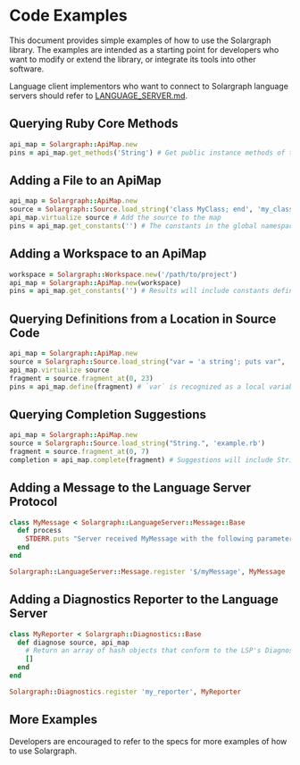 # Code Examples

This document provides simple examples of how to use the Solargraph library. The examples are intended as a starting point for developers who want to modify or extend the library, or integrate its tools into other software.

Language client implementors who want to connect to Solargraph language servers should refer to [LANGUAGE_SERVER.md](LANGUAGE_SERVER.md).

## Querying Ruby Core Methods

```Ruby
api_map = Solargraph::ApiMap.new
pins = api_map.get_methods('String') # Get public instance methods of the String class
```

## Adding a File to an ApiMap

```Ruby
api_map = Solargraph::ApiMap.new
source = Solargraph::Source.load_string('class MyClass; end', 'my_class.rb')
api_map.virtualize source # Add the source to the map
pins = api_map.get_constants('') # The constants in the global namespace will include `MyClass`
```

## Adding a Workspace to an ApiMap

```Ruby
workspace = Solargraph::Workspace.new('/path/to/project')
api_map = Solargraph::ApiMap.new(workspace)
pins = api_map.get_constants('') # Results will include constants defined in the project's code
```

## Querying Definitions from a Location in Source Code

```Ruby
api_map = Solargraph::ApiMap.new
source = Solargraph::Source.load_string("var = 'a string'; puts var", 'example.rb')
api_map.virtualize source
fragment = source.fragment_at(0, 23)
pins = api_map.define(fragment) # `var` is recognized as a local variable containing a String
```

## Querying Completion Suggestions
```Ruby
api_map = Solargraph::ApiMap.new
source = Solargraph::Source.load_string("String.", 'example.rb')
fragment = source.fragment_at(0, 7)
completion = api_map.complete(fragment) # Suggestions will include String class methods
```

## Adding a Message to the Language Server Protocol

```Ruby
class MyMessage < Solargraph::LanguageServer::Message::Base
  def process
    STDERR.puts "Server received MyMessage with the following parameters: #{params}"
  end
end

Solargraph::LanguageServer::Message.register '$/myMessage', MyMessage
```

## Adding a Diagnostics Reporter to the Language Server

```Ruby
class MyReporter < Solargraph::Diagnostics::Base
  def diagnose source, api_map
    # Return an array of hash objects that conform to the LSP's Diagnostic specification
    []
  end
end

Solargraph::Diagnostics.register 'my_reporter', MyReporter
```

## More Examples

Developers are encouraged to refer to the specs for more examples of how to use Solargraph.
